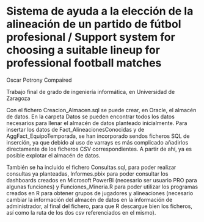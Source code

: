 # Sistema de ayuda a la elección de la alineación de un partido de fútbol profesional / Support system for choosing a suitable lineup for professional football matches

Oscar Potrony Compaired

Trabajo final de grado de ingeniería informática, en Universidad de Zaragoza

Con el fichero Creacion_Almacen.sql se puede crear, en Oracle, el almacén de datos.
En la carpeta Datos se pueden encontrar todos los datos necesarios para llenar el almacén de datos planteado inicialmente.
  Para insertar los datos de Fact_AlineacionesConocidas y de AggFact_EquipoTemporada, se han incorporado sendos ficheros SQL
  de inserción, ya que debido al uso de varrays es más complicado añadirlos directamente de los ficheros CSV correspondientes.
A partir de ahí, ya es posible explotar el almacén de datos.

También se ha incluido el fichero Consultas.sql, para poder realizar consultas ya planteadas,
Informes.pbix para poder consultar los dashboards creados en Microsoft PowerBI (necesario ser usuario PRO para algunas funciones)
y Funciones_Mineria.R para poder utilizar los programas creados en R para obtener grupos de jugadores y alineaciones (necesario 
cambiar la información del almacén de datos en la información de administrador, al final del fichero, para que R descargue bien los ficheros, así como la ruta de los dos csv referenciados en el mismo).
